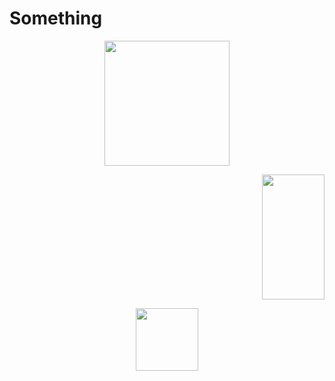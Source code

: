 
<h1 aligh="center">Something</h1>





<p>
  <p align="center"><img src="https://skillicons.dev/icons?i=unity"width="200" height="200" ></p>
  <p align="right"><img src="https://skillicons.dev/icons?i=cs" width="100" height="200"></p>

</p>
<p align="center"><img src="https://skillicons.dev/icons?i=blender" width="100" height="100" ></p>



<!--
**ArhanCrane/ArhanCrane** is a ✨ _special_ ✨ repository because its `README.md` (this file) appears on your GitHub profile.

Here are some ideas to get you started:

- 🔭 I’m currently working on ...
- 🌱 I’m currently learning ...
- 👯 I’m looking to collaborate on ...
- 🤔 I’m looking for help with ...
- 💬 Ask me about ...
- 📫 How to reach me: ...
- 😄 Pronouns: ...
- ⚡ Fun fact: ...
-->
